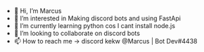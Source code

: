 - 👋 Hi, I’m Marcus
- 👀 I’m interested in Making discord bots and using FastApi
- 🌱 I’m currently learning python cos I cant install node.js
- 💞️ I’m looking to collaborate on discord bots
- 📫 How to reach me -> discord kekw @Marcus | Bot Dev#4438

<!---
MarzaElise/MarzaElise is a ✨ special ✨ repository because its `README.md` (this file) appears on your GitHub profile.
You can click the Preview link to take a look at your changes.
--->

